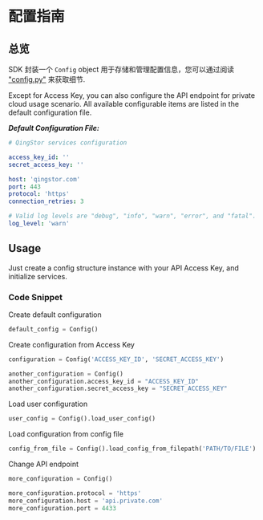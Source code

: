 # 配置指南

## 总览

SDK 封装一个 `Config` object 用于存储和管理配置信息，您可以通过阅读 ["config.py"](../qingstor/sdk/config.py) 来获取细节.

Except for Access Key, you can also configure the API endpoint for private cloud usage scenario. All available configurable items are listed in the default configuration file.

___Default Configuration File:___

``` yaml
# QingStor services configuration

access_key_id: ''
secret_access_key: ''

host: 'qingstor.com'
port: 443
protocol: 'https'
connection_retries: 3

# Valid log levels are "debug", "info", "warn", "error", and "fatal".
log_level: 'warn'

```

## Usage

Just create a config structure instance with your API Access Key, and initialize services.

### Code Snippet

Create default configuration

``` python
default_config = Config()
```

Create configuration from Access Key

``` python
configuration = Config('ACCESS_KEY_ID', 'SECRET_ACCESS_KEY')

another_configuration = Config()
another_configuration.access_key_id = "ACCESS_KEY_ID"
another_configuration.secret_access_key = "SECRET_ACCESS_KEY"
```

Load user configuration

``` python
user_config = Config().load_user_config()
```

Load configuration from config file

``` python
config_from_file = Config().load_config_from_filepath('PATH/TO/FILE')
```

Change API endpoint

``` python
more_configuration = Config()

more_configuration.protocol = 'https'
more_configuration.host = 'api.private.com'
more_configuration.port = 4433
```
